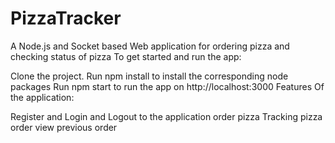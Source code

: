 # PizzaTracker
A Node.js and Socket based Web application for ordering pizza and checking status of pizza
To get started and run the app:

Clone the project.
Run npm install to install the corresponding node packages
Run npm start to run the app on http://localhost:3000
Features Of the application:

Register and Login and Logout to the application
order pizza 
Tracking pizza order
view previous order

